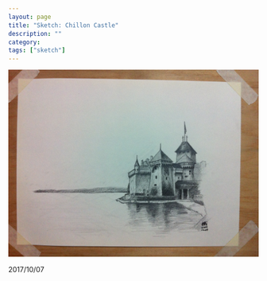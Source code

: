 ```yaml
---
layout: page
title: "Sketch: Chillon Castle"
description: ""
category:
tags: ["sketch"]
---
```


![Chillon Castle](/assets/images/pencil-sketch-0108.jpg)

2017/10/07
